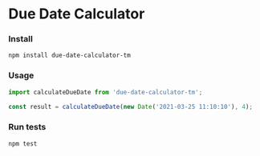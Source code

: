# Due Date Calculator
### Install


```shell script
npm install due-date-calculator-tm
```
### Usage

```javascript
import calculateDueDate from 'due-date-calculator-tm';

const result = calculateDueDate(new Date('2021-03-25 11:10:10'), 4);
```

### Run tests

```shell script
npm test
```

